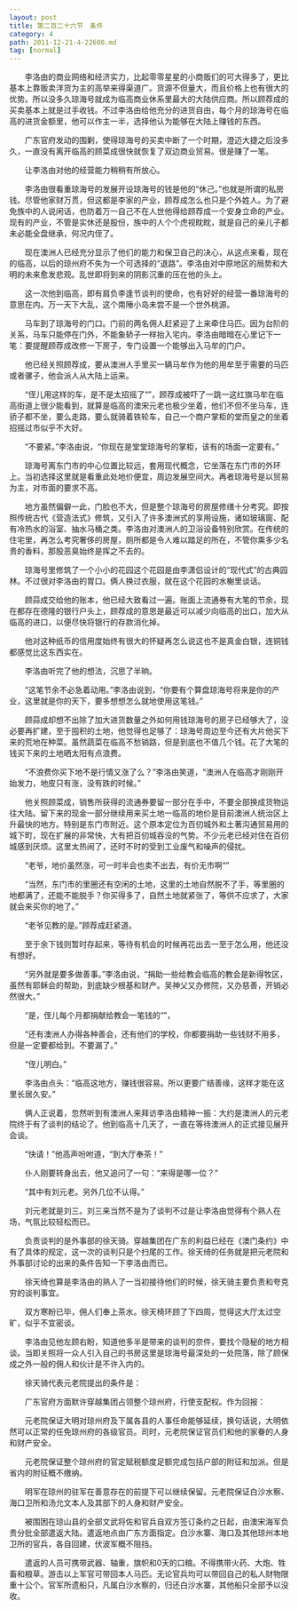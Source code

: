 ```yaml
---
layout: post
title: 第二百二十六节　条件
category: 4
path: 2011-12-21-4-22600.md
tag: [normal]
---
```


　　李洛由的商业网络和经济实力，比起零零星星的小商贩们的可大得多了，更比基本上靠贩卖洋货为主的高举来得渠道广。货源不但量大，而且价格上也有很大的优势。所以没多久琼海号就成为临高商业休系里最大的大陆供应商。所以顾荐成的买卖基本上就是过手收钱。不过李洛由给他充分的进货自由，每个月的琼海号在临高的进货金额里，他可以作主一半，选择他认为能够在大陆上赚钱的东西。

　　广东官府发动的围剿，使得琼海号的买卖中断了一个时期，澄迈大捷之后没多久，一直没有离开临高的顾菜成很快就恢复了双边商业贸易。很是赚了一笔。

　　让李洛由对他的经营能力稍稍有所放心。

　　李洛由很看重琼海号的发展开设琼海号的钱是他的“休己。”也就是所谓的私房钱。尽管他家财万贯，但这都是李家的产业，顾荐成怎么也只是个外姓人。为了避免族中的人说闲话，也防着万一自己不在人世他得给顾荐成一个安身立命的产业。现有的产业，不管是实休还是股份，族中的人个个虎视眈眈，就是自己的亲儿子都未必能全盘继承，何况内侄了。

　　现在澳洲人已经充分显示了他们的能力和保卫自己的决心，从这点来看，现在的临高，以后的琼州府不失为一个可选择的“退路”。李洛由对中原地区的局势和大明的未来愈发悲观。乱世即将到来的阴影沉重的压在他的头上。

　　这一次他到临高，即有肩负李逢节谈判的使命，也有好好的经营一番琼海号的意思在内。万一天下大乱，这个南陲小岛未尝不是一个世外桃源。

　　马车到了琼海号的门口。门前的两名佣人赶紧迎了上来牵住马匹。因为台阶的关系，马车只能停在门外，不能象轿子一样抬入宅内。李洛由暗暗在心里记下一笔：要提醒顾荐成改修一下房子，专门设置一个能够出入马牟的门户。

　　他已经关照顾荐成，要从澳洲人手里买一辆马牟作为他的用牟至于需要的马匹或者骡子，他会派人从大陆上运来。

　　“侄儿用这样的车，是不是太招摇了“”，顾荐成被吓了一跳一这红旗马牟在临高街道上很少能看到，就算是临高的澳宋元老也极少坐着，他们不但不坐马车，连骄子都不坐，要么走路，要么就骑着铁轮车，自己一个商户掌柜的堂而皇之的坐着招摇过市似乎不大好。

　　“不要紧。”李洛由说，“你现在是堂堂琼海号的掌柜，该有的场面一定要有。”

　　琼海号离东门市的中心位置比较远，套用现代概念，它坐落在东门市的外环上。当初选择这里就是看重此处地价便宜，周边发展空间大。再者琼海号是以贸易为主，对市面的要求不高。

　　地方虽然偏僻一此，门脸也不大，但是整个琼海号的房屋修缮十分考究。即按照传统古代《营造法式》修筑，又引入了许多澳洲式的享用设施，诸如玻璃窗、配有冷热水的浴室、抽水马桶之类。李洛由对澳洲人的卫浴设备特别欣赏。在传统的住宅里，再怎么考究奢侈的房屋，厕所都是令人难以踏足的所在，不管你熏多少名贵的香料，那股恶臭始终是挥之不去的。

　　琼海号里修筑了一个小小的花园这个花园是由李潇侣设计的“现代式”的古典园林。不过很对李洛由的胃口。俩人换过衣服，就在这个花园的水榭里谈话。

　　顾蒜成交给他的账本，他已经大致看过一遍。账面上流通券有大笔的节余，现在都存在德隆的银行户头上，顾荐成的意思是最近可以减少向临高的出口，加大从临高的进口，以便尽快将银行的存款消化掉。

　　他对这种纸币的信用度始终有很大的怀疑再怎么说这也不是真金白银，连铜钱都感觉比这东西实在。

　　李洛由听完了他的想法，沉思了半晌。

　　“这笔节余不必急着动用。”李洛由说到，“你要有个算盘琼海号将来是你的产业，这里就是你的天下，要多想想怎么就地使用这笔钱。”

　　顾蒜成却想不出除了加大进货数量之外如何用钱琼海号的房子已经够大了，没必要再扩建，至于囤积的土地，他觉得也足够了：琼海号周边至今还有大片他买下来的荒地在种菜。虽然蔬菜在临高不愁销路，但是到底也不值几个钱。花了大笔的钱买下来的土地晒太阳有点浪费。

　　“不浪费你买下地不是行情又涨了么？”李洛由笑道，“澳洲人在临高才刚刚开始发力，地皮只有涨，没有跌的时候。”

　　他关照顾菜成，销售所获得的流通券要留一部分在手中，不要全部换成货物运往大陆。留下来的现金一部分继续用来买土地一临高的地价是目前澳洲人统治区上升最快的地方。特别是东门市附近。这个原本定位为百仞城外和土著沟通贸易用的城下町，现在扩展的非常快，大有把百仞城吞没的气势。不少元老已经对住在百仞城感到厌烦。这里太热闹了，还时不时的受到工业废气和噪声的侵扰。

　　“老爷，地价虽然涨，可一时半会也卖不出去，有价无市啊“”

　　“当然，东门市的里圈还有空闲的土地，这里的土地自然脱不了手，等里圈的地都满了，还能不能脱手？你买得多了，自然土地就紧张了，等供不应求了，大家就会来买你的地了。”

　　“老爷见教的是。”顾荐成赶紧道。

　　至于余下钱则暂时存起来，等待有机会的时候再花出去一至于怎么用，他还没有想好。

　　“另外就是要多做善事。”李洛由说，“捐助一些给教会临高的教会是新得牧区，虽然有耶稣会的帮助，到底缺少根基和财产。吴神父又办修院，又办慈善，开销必然很大。”

　　“是，侄儿每个月都捐献给教会一笔钱的“”，

　　“还有澳洲人办得各种善会，还有他们的学校，你都要捐助一些钱财不用多，但是一定要都给到。不要漏了。”

　　“侄儿明白。”

　　李洛由点头：“临高这地方，赚钱很容易。所以更要广结善缘，这样才能在这里长居久安。”

　　俩人正说着，忽然听到有澳洲人来拜访李洛由精神一振：大约是澳洲人的元老院终于有了谈判的结论了。他到临高十几天了，一直在等待澳洲人的正式接见展开会谈。

　　“快请！”他高声吩咐道，“到大厅奉茶！”

　　仆人刚要转身出去，他又追问了一句：“来得是哪一位？”

　　“其中有刘元老。另外几位不认得。”

　　刘元老就是刘三。刘三来当然不是为了谈判不过是让李洛由觉得有个熟人在场，气氛比较轻松而已。

　　负责谈判的是外事部的徐天骑。穿越集团在广东的利益已经在《澳门条约》中有了具体的规定，这一次的谈判只是个扫尾的工作。徐天绮的任务就是把元老院和外事部讨论的出来的条件告知一下李洛由而已。

　　徐天绮也算是李洛由的熟人了一当初接待他们的时候，徐天骑主要负责和夸克穷的谈判事宜。

　　双方寒盼已毕，佣人们奉上茶水。徐天椅环顾了下四周，觉得这大厅太过空旷，似乎不宜密谈。

　　李洛由见他左顾右盼，知道他多半是带来的谈判的奈件，要找个隐秘的地方相谈。当即关照将一众人引入自己的书房这里是琼海号最深处的一处院落，除了顾保成之外一般的佣人和伙计是不许入内的。

　　徐天骑代表元老院提出的条件是：

　　广东官府方面默许穿越集团占领整个琼州府，行使支配权。作为回报：

　　元老院保证大明对琼州府及下属各县的人事任命能够延续，换句话说，大明依然可以正常的任免琼州府的各级官员。司时，元老院保证官员们和他的家眷的人身和财产安全。

　　元老院保证整个琼州府的官定赋税额度足额完成包括户部的附征和加派。但是省内的附征概不缴纳。

　　明军在琼州的驻军在善意存在的前提下可以继续保留。元老院保证白沙水察、海口卫所和汤允文本人及其部下的人身和财产安全。

　　被围困在琼山县的全部文武将佐和官兵自双方签订条约之日起，由澳宋海军负贵分批全部遣返大陆。遣返地点由广东方面指定。白沙水寨、海口及其他琼州本地卫所的官兵，各自回建，伏波军概不阻挡。

　　遣返的人员可携带武器、轴重，旗帜和0天的口粮。不得携带火药、大炮、牲畜和粮草。游击以上军官可带回本人马匹。无论官兵均可以带回自己的私人财物限重十公个。官军所遗船只，凡属白沙水察的，归还白沙水寨，其他船只全部予以没收。
